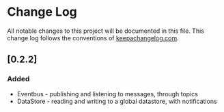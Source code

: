 # Change Log
All notable changes to this project will be documented in this file. This change log follows the conventions of [keepachangelog.com](http://keepachangelog.com/).

## [0.2.2]
### Added
- Eventbus - publishing and listening to messages, through topics
- DataStore - reading and writing to a global datastore, with notifications